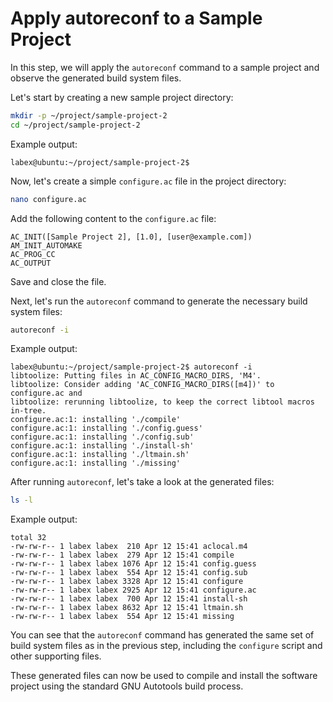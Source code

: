 # Apply autoreconf to a Sample Project

In this step, we will apply the `autoreconf` command to a sample project and observe the generated build system files.

Let's start by creating a new sample project directory:

```bash
mkdir -p ~/project/sample-project-2
cd ~/project/sample-project-2
```

Example output:

```
labex@ubuntu:~/project/sample-project-2$
```

Now, let's create a simple `configure.ac` file in the project directory:

```bash
nano configure.ac
```

Add the following content to the `configure.ac` file:

```
AC_INIT([Sample Project 2], [1.0], [user@example.com])
AM_INIT_AUTOMAKE
AC_PROG_CC
AC_OUTPUT
```

Save and close the file.

Next, let's run the `autoreconf` command to generate the necessary build system files:

```bash
autoreconf -i
```

Example output:

```
labex@ubuntu:~/project/sample-project-2$ autoreconf -i
libtoolize: Putting files in AC_CONFIG_MACRO_DIRS, 'M4'.
libtoolize: Consider adding 'AC_CONFIG_MACRO_DIRS([m4])' to configure.ac and
libtoolize: rerunning libtoolize, to keep the correct libtool macros in-tree.
configure.ac:1: installing './compile'
configure.ac:1: installing './config.guess'
configure.ac:1: installing './config.sub'
configure.ac:1: installing './install-sh'
configure.ac:1: installing './ltmain.sh'
configure.ac:1: installing './missing'
```

After running `autoreconf`, let's take a look at the generated files:

```bash
ls -l
```

Example output:

```
total 32
-rw-rw-r-- 1 labex labex  210 Apr 12 15:41 aclocal.m4
-rw-rw-r-- 1 labex labex  279 Apr 12 15:41 compile
-rw-rw-r-- 1 labex labex 1076 Apr 12 15:41 config.guess
-rw-rw-r-- 1 labex labex  554 Apr 12 15:41 config.sub
-rw-rw-r-- 1 labex labex 3328 Apr 12 15:41 configure
-rw-rw-r-- 1 labex labex 2925 Apr 12 15:41 configure.ac
-rw-rw-r-- 1 labex labex  700 Apr 12 15:41 install-sh
-rw-rw-r-- 1 labex labex 8632 Apr 12 15:41 ltmain.sh
-rw-rw-r-- 1 labex labex  554 Apr 12 15:41 missing
```

You can see that the `autoreconf` command has generated the same set of build system files as in the previous step, including the `configure` script and other supporting files.

These generated files can now be used to compile and install the software project using the standard GNU Autotools build process.
